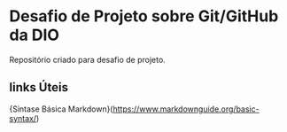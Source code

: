 #  Desafio de Projeto  sobre Git/GitHub da DIO
Repositório criado para desafio de projeto.
## links  Úteis
{Sintase Básica Markdown}(https://www.markdownguide.org/basic-syntax/)

